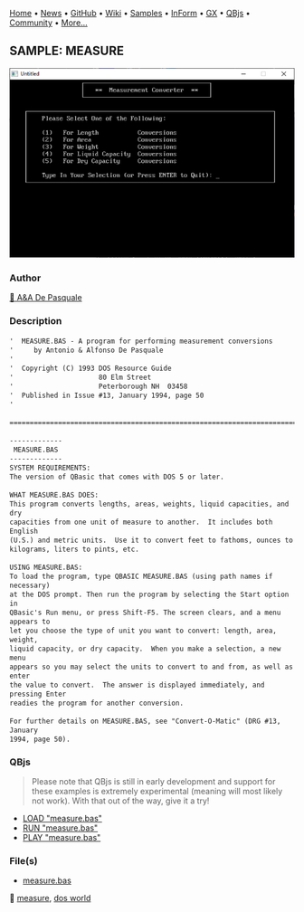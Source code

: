 [Home](https://qb64.com) • [News](../../news.md) • [GitHub](https://github.com/QB64Official/qb64) • [Wiki](https://github.com/QB64Official/qb64/wiki) • [Samples](../../samples.md) • [InForm](../../inform.md) • [GX](../../gx.md) • [QBjs](../../qbjs.md) • [Community](../../community.md) • [More...](../../more.md)

## SAMPLE: MEASURE

![screenshot.png](img/screenshot.png)

### Author

[🐝 A&A De Pasquale](../a&a-de-pasquale.md) 

### Description

```text
'  MEASURE.BAS - A program for performing measurement conversions
'     by Antonio & Alfonso De Pasquale
'
'  Copyright (C) 1993 DOS Resource Guide
'                     80 Elm Street
'                     Peterborough NH  03458
'  Published in Issue #13, January 1994, page 50
'

==============================================================================

-------------
 MEASURE.BAS
-------------
SYSTEM REQUIREMENTS:
The version of QBasic that comes with DOS 5 or later.

WHAT MEASURE.BAS DOES:
This program converts lengths, areas, weights, liquid capacities, and dry 
capacities from one unit of measure to another.  It includes both English 
(U.S.) and metric units.  Use it to convert feet to fathoms, ounces to 
kilograms, liters to pints, etc.

USING MEASURE.BAS:
To load the program, type QBASIC MEASURE.BAS (using path names if necessary) 
at the DOS prompt. Then run the program by selecting the Start option in 
QBasic's Run menu, or press Shift-F5. The screen clears, and a menu appears to 
let you choose the type of unit you want to convert: length, area, weight, 
liquid capacity, or dry capacity.  When you make a selection, a new menu 
appears so you may select the units to convert to and from, as well as enter 
the value to convert.  The answer is displayed immediately, and pressing Enter 
readies the program for another conversion.

For further details on MEASURE.BAS, see "Convert-O-Matic" (DRG #13, January 
1994, page 50).
```

### QBjs

> Please note that QBjs is still in early development and support for these examples is extremely experimental (meaning will most likely not work). With that out of the way, give it a try!

* [LOAD "measure.bas"](https://qbjs.org/index.html?src=https://qb64.com/samples/measure/src/measure.bas)
* [RUN "measure.bas"](https://qbjs.org/index.html?mode=auto&src=https://qb64.com/samples/measure/src/measure.bas)
* [PLAY "measure.bas"](https://qbjs.org/index.html?mode=play&src=https://qb64.com/samples/measure/src/measure.bas)

### File(s)

* [measure.bas](src/measure.bas)

🔗 [measure](../measure.md), [dos world](../dos-world.md)
